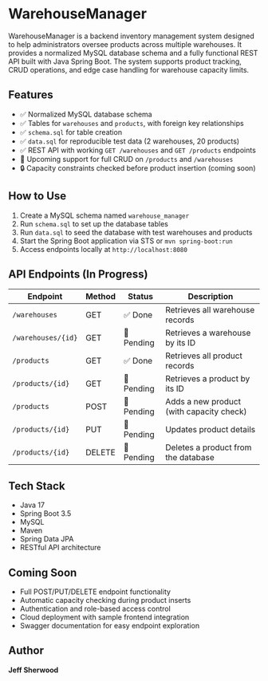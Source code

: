 # WarehouseManager

WarehouseManager is a backend inventory management system designed to help administrators oversee products across multiple warehouses. It provides a normalized MySQL database schema and a fully functional REST API built with Java Spring Boot. The system supports product tracking, CRUD operations, and edge case handling for warehouse capacity limits.

## Features

- ✅ Normalized MySQL database schema
- ✅ Tables for `warehouses` and `products`, with foreign key relationships
- ✅ `schema.sql` for table creation
- ✅ `data.sql` for reproducible test data (2 warehouses, 20 products)
- ✅ REST API with working `GET /warehouses` and `GET /products` endpoints
- 🔧 Upcoming support for full CRUD on `/products` and `/warehouses`
- 🔒 Capacity constraints checked before product insertion (coming soon)

## How to Use

1. Create a MySQL schema named `warehouse_manager`
2. Run `schema.sql` to set up the database tables
3. Run `data.sql` to seed the database with test warehouses and products
4. Start the Spring Boot application via STS or `mvn spring-boot:run`
5. Access endpoints locally at `http://localhost:8080`

## API Endpoints (In Progress)

| Endpoint              | Method | Status   | Description                                  |
|----------------------|--------|----------|----------------------------------------------|
| `/warehouses`        | GET    | ✅ Done   | Retrieves all warehouse records              |
| `/warehouses/{id}`   | GET    | 🔧 Pending| Retrieves a warehouse by its ID              |
| `/products`          | GET    | ✅ Done   | Retrieves all product records                |
| `/products/{id}`     | GET    | 🔧 Pending| Retrieves a product by its ID                |
| `/products`          | POST   | 🔧 Pending| Adds a new product (with capacity check)     |
| `/products/{id}`     | PUT    | 🔧 Pending| Updates product details                      |
| `/products/{id}`     | DELETE | 🔧 Pending| Deletes a product from the database          |

## Tech Stack

- Java 17
- Spring Boot 3.5
- MySQL
- Maven
- Spring Data JPA
- RESTful API architecture

## Coming Soon

- Full POST/PUT/DELETE endpoint functionality
- Automatic capacity checking during product inserts
- Authentication and role-based access control
- Cloud deployment with sample frontend integration
- Swagger documentation for easy endpoint exploration

## Author

**Jeff Sherwood**  


